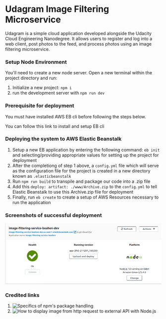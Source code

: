 # Udagram Image Filtering Microservice

Udagram is a simple cloud application developed alongside the Udacity Cloud Engineering Nanodegree. It allows users to register and log into a web client, post photos to the feed, and process photos using an image filtering microservice.

### Setup Node Environment

You'll need to create a new node server. Open a new terminal within the project directory and run:

1. Initialize a new project: `npm i`
2. run the development server with `npm run dev`

### Prerequisite for deployment

You must have installed AWS EB cli before following the steps below. 

You can follow this link [](https://aws.amazon.com/getting-started/hands-on/set-up-command-line-elastic-beanstalk/) to install and setup EB cli

### Deploying the system to AWS Elastic Beanstalk

1. Setup a new EB application by entering the following command: `eb init` and selecting/providing appropriate values for setting up the project for deployment
2. After the completiong of step 1 above, a `config.yml` file which will serve as the configuration file for the project is created in a new directory known as `.elasticbeanstalk`
3. Run `npm run build` to transpile and package our code into a .zip file
4.  Add this `deploy:
               artifact: ./www/Archive.zip` to the `config.yml` to tell Elastic Beanstalk to use this Archive.zip file for deployment
5. Finally, run `eb create` to create a setup of AWS Resources necessary to run the application

### Screenshots of successful deployment
![](https://github.com/QuabenaBoahen/image-filtering-service/blob/master/deployment_screenshots/image-filtering-service-boahen-deployment-screenshot.png) 

### Credited links

1. ![Specifics of npm's package handling](https://docs.npmjs.com/cli/v8/configuring-npm/package-json)
2. ![How to display image from http request to external API with Node.js](https://pretagteam.com/question/how-to-display-image-from-http-request-to-external-api-with-nodejs)


